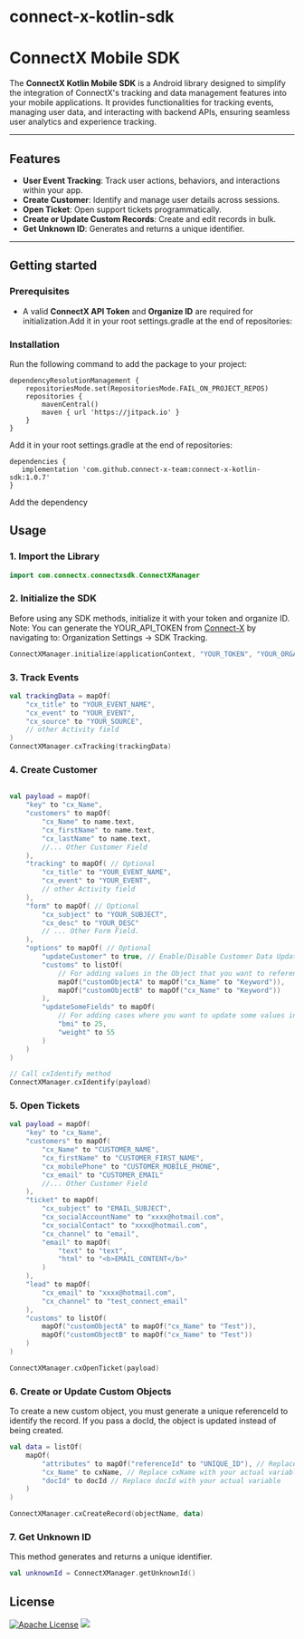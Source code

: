 # connect-x-kotlin-sdk

# ConnectX Mobile SDK

The **ConnectX Kotlin Mobile SDK** is a Android library designed to simplify the integration of ConnectX's tracking and data management features into your mobile applications. It provides functionalities for tracking events, managing user data, and interacting with backend APIs, ensuring seamless user analytics and experience tracking.

---

## Features

- **User Event Tracking**: Track user actions, behaviors, and interactions within your app.
- **Create Customer**: Identify and manage user details across sessions.
- **Open Ticket**: Open support tickets programmatically.
- **Create or Update Custom Records**: Create and edit records in bulk.
- **Get Unknown ID**: Generates and returns a unique identifier.

---

## Getting started

### Prerequisites
- A valid **ConnectX API Token** and **Organize ID** are required for initialization.Add it in your root settings.gradle at the end of repositories:

### Installation
Run the following command to add the package to your project:

```grandle
dependencyResolutionManagement {
    repositoriesMode.set(RepositoriesMode.FAIL_ON_PROJECT_REPOS)
    repositories {
        mavenCentral()
        maven { url 'https://jitpack.io' }
    }
}
```
Add it in your root settings.gradle at the end of repositories:


```grandle
dependencies {
   implementation 'com.github.connect-x-team:connect-x-kotlin-sdk:1.0.7'
}
```
Add the dependency

## Usage

### 1. Import the Library

```kotlin
import com.connectx.connectxsdk.ConnectXManager
```


### 2. Initialize the SDK

Before using any SDK methods, initialize it with your token and organize ID.
Note: You can generate the YOUR_API_TOKEN from [Connect-X](https://app.connect-x.tech/) by navigating to:
Organization Settings → SDK Tracking.

```kotlin
ConnectXManager.initialize(applicationContext, "YOUR_TOKEN", "YOUR_ORGANIZE_ID")
```

### 3. Track Events

```kotlin
val trackingData = mapOf(
    "cx_title" to "YOUR_EVENT_NAME",
    "cx_event" to "YOUR_EVENT",
    "cx_source" to "YOUR_SOURCE",
    // other Activity field
)
ConnectXManager.cxTracking(trackingData)
```

### 4. Create Customer

```kotlin

val payload = mapOf(
    "key" to "cx_Name",
    "customers" to mapOf(
        "cx_Name" to name.text,
        "cx_firstName" to name.text,
        "cx_lastName" to name.text,
        //... Other Customer Field
    ), 
    "tracking" to mapOf( // Optional
        "cx_title" to "YOUR_EVENT_NAME",
        "cx_event" to "YOUR_EVENT",
        // other Activity field
    ), 
    "form" to mapOf( // Optional
        "cx_subject" to "YOUR_SUBJECT",
        "cx_desc" to "YOUR_DESC"
        // ... Other Form Field.
    ), 
    "options" to mapOf( // Optional
        "updateCustomer" to true, // Enable/Disable Customer Data Update
        "customs" to listOf(
            // For adding values in the Object that you want to reference with the Customer Object.
            mapOf("customObjectA" to mapOf("cx_Name" to "Keyword")),
            mapOf("customObjectB" to mapOf("cx_Name" to "Keyword"))
        ),
        "updateSomeFields" to mapOf(
            // For adding cases where you want to update some values in the Customers Object.
            "bmi" to 25,
            "weight" to 55
        )
    )
)

// Call cxIdentify method
ConnectXManager.cxIdentify(payload)
```

### 5. Open Tickets

```kotlin
val payload = mapOf(
    "key" to "cx_Name",
    "customers" to mapOf(
        "cx_Name" to "CUSTOMER_NAME",
        "cx_firstName" to "CUSTOMER_FIRST_NAME",
        "cx_mobilePhone" to "CUSTOMER_MOBILE_PHONE",
        "cx_email" to "CUSTOMER_EMAIL"
        //... Other Customer Field
    ),
    "ticket" to mapOf(
        "cx_subject" to "EMAIL_SUBJECT",
        "cx_socialAccountName" to "xxxx@hotmail.com",
        "cx_socialContact" to "xxxx@hotmail.com",
        "cx_channel" to "email",
        "email" to mapOf(
            "text" to "text",
            "html" to "<b>EMAIL_CONTENT</b>"
        )
    ),
    "lead" to mapOf(
        "cx_email" to "xxxx@hotmail.com",
        "cx_channel" to "test_connect_email"
    ),
    "customs" to listOf(
        mapOf("customObjectA" to mapOf("cx_Name" to "Test")),
        mapOf("customObjectB" to mapOf("cx_Name" to "Test"))
    )
)

ConnectXManager.cxOpenTicket(payload)
```

### 6. Create or Update Custom Objects

To create a new custom object, you must generate a unique referenceId to identify the record. If you pass a docId, the object is updated instead of being created.

```kotlin
val data = listOf(
    mapOf(
        "attributes" to mapOf("referenceId" to "UNIQUE_ID"), // Replace with your unique ID generation logic
        "cx_Name" to cxName, // Replace cxName with your actual variable
        "docId" to docId // Replace docId with your actual variable
    )
)

ConnectXManager.cxCreateRecord(objectName, data)

```

### 7. Get Unknown ID

This method generates and returns a unique identifier.

```kotlin
val unknownId = ConnectXManager.getUnknownId()
```

## License

[![Apache License](https://img.shields.io/badge/License-Apache-blue.svg)](https://www.apache.org/licenses/LICENSE-2.0)
[![](https://jitpack.io/v/connect-x-team/connect-x-kotlin-sdk.svg)](https://jitpack.io/#connect-x-team/connect-x-kotlin-sdk)
